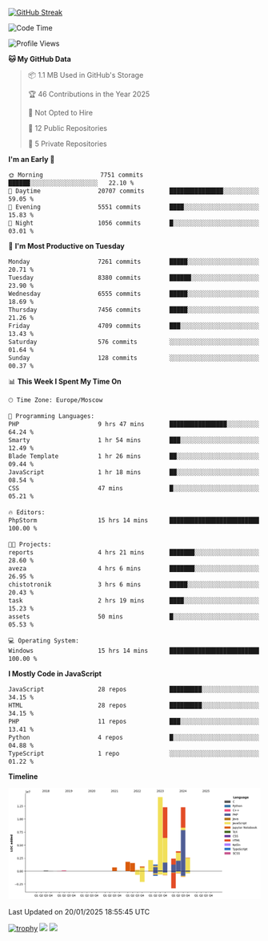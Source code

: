 [![GitHub Streak](https://github-readme-streak-stats.herokuapp.com/?user=yogik10)](https://git.io/streak-stats)
<!--START_SECTION:waka-->
![Code Time](http://img.shields.io/badge/Code%20Time-1%2C070%20hrs%2022%20mins-blue)

![Profile Views](http://img.shields.io/badge/Profile%20Views-3-blue)

**🐱 My GitHub Data** 

> 📦 1.1 MB Used in GitHub's Storage 
 > 
> 🏆 46 Contributions in the Year 2025
 > 
> 🚫 Not Opted to Hire
 > 
> 📜 12 Public Repositories 
 > 
> 🔑 5 Private Repositories 
 > 
**I'm an Early 🐤** 

```text
🌞 Morning                7751 commits        ██████░░░░░░░░░░░░░░░░░░░   22.10 % 
🌆 Daytime                20707 commits       ███████████████░░░░░░░░░░   59.05 % 
🌃 Evening                5551 commits        ████░░░░░░░░░░░░░░░░░░░░░   15.83 % 
🌙 Night                  1056 commits        █░░░░░░░░░░░░░░░░░░░░░░░░   03.01 % 
```
📅 **I'm Most Productive on Tuesday** 

```text
Monday                   7261 commits        █████░░░░░░░░░░░░░░░░░░░░   20.71 % 
Tuesday                  8380 commits        ██████░░░░░░░░░░░░░░░░░░░   23.90 % 
Wednesday                6555 commits        █████░░░░░░░░░░░░░░░░░░░░   18.69 % 
Thursday                 7456 commits        █████░░░░░░░░░░░░░░░░░░░░   21.26 % 
Friday                   4709 commits        ███░░░░░░░░░░░░░░░░░░░░░░   13.43 % 
Saturday                 576 commits         ░░░░░░░░░░░░░░░░░░░░░░░░░   01.64 % 
Sunday                   128 commits         ░░░░░░░░░░░░░░░░░░░░░░░░░   00.37 % 
```


📊 **This Week I Spent My Time On** 

```text
🕑︎ Time Zone: Europe/Moscow

💬 Programming Languages: 
PHP                      9 hrs 47 mins       ████████████████░░░░░░░░░   64.24 % 
Smarty                   1 hr 54 mins        ███░░░░░░░░░░░░░░░░░░░░░░   12.49 % 
Blade Template           1 hr 26 mins        ██░░░░░░░░░░░░░░░░░░░░░░░   09.44 % 
JavaScript               1 hr 18 mins        ██░░░░░░░░░░░░░░░░░░░░░░░   08.54 % 
CSS                      47 mins             █░░░░░░░░░░░░░░░░░░░░░░░░   05.21 % 

🔥 Editors: 
PhpStorm                 15 hrs 14 mins      █████████████████████████   100.00 % 

🐱‍💻 Projects: 
reports                  4 hrs 21 mins       ███████░░░░░░░░░░░░░░░░░░   28.60 % 
aveza                    4 hrs 6 mins        ███████░░░░░░░░░░░░░░░░░░   26.95 % 
chistotronik             3 hrs 6 mins        █████░░░░░░░░░░░░░░░░░░░░   20.43 % 
task                     2 hrs 19 mins       ████░░░░░░░░░░░░░░░░░░░░░   15.23 % 
assets                   50 mins             █░░░░░░░░░░░░░░░░░░░░░░░░   05.53 % 

💻 Operating System: 
Windows                  15 hrs 14 mins      █████████████████████████   100.00 % 
```

**I Mostly Code in JavaScript** 

```text
JavaScript               28 repos            █████████░░░░░░░░░░░░░░░░   34.15 % 
HTML                     28 repos            █████████░░░░░░░░░░░░░░░░   34.15 % 
PHP                      11 repos            ███░░░░░░░░░░░░░░░░░░░░░░   13.41 % 
Python                   4 repos             █░░░░░░░░░░░░░░░░░░░░░░░░   04.88 % 
TypeScript               1 repo              ░░░░░░░░░░░░░░░░░░░░░░░░░   01.22 % 
```



**Timeline**

![Lines of Code chart](https://raw.githubusercontent.com/Yogik10/Yogik10/main/assets/bar_graph.png)


 Last Updated on 20/01/2025 18:55:45 UTC
<!--END_SECTION:waka-->
[![trophy](https://github-profile-trophy.vercel.app/?username=yogik10)](https://github.com/ryo-ma/github-profile-trophy)
![](https://github-profile-summary-cards.vercel.app/api/cards/profile-details?username=yogik10&theme=solarized_dark)
![](https://github-profile-summary-cards.vercel.app/api/cards/most-commit-language?username=yogik10&theme=solarized_dark)


